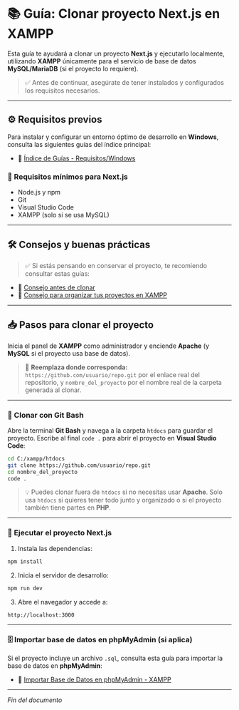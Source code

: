 # 📚 Guía: Clonar proyecto Next.js en XAMPP

Esta guía te ayudará a clonar un proyecto **Next.js** y ejecutarlo localmente, utilizando **XAMPP** únicamente para el servicio de base de datos **MySQL/MariaDB** (si el proyecto lo requiere).

> ✅ Antes de continuar, asegúrate de tener instalados y configurados los requisitos necesarios.

---

## ⚙️ Requisitos previos

Para instalar y configurar un entorno óptimo de desarrollo en **Windows**, consulta las siguientes guías del índice principal:

- 📁 [Índice de Guías - Requisitos/Windows](https://github.com/tejada1970/guias-desarrollo#windows)

### 🧱 Requisitos mínimos para Next.js
- Node.js y npm
- Git
- Visual Studio Code
- XAMPP (solo si se usa MySQL)

---

## 🛠 Consejos y buenas prácticas

> ✅ Si estás pensando en conservar el proyecto, te recomiendo consultar estas guías:

- 📄 [Consejo antes de clonar](https://github.com/tejada1970/guias-desarrollo/blob/master/consejos/consejo-antes-de-clonar.md)
- 📄 [Consejo para organizar tus proyectos en XAMPP](https://github.com/tejada1970/guias-desarrollo/blob/master/consejos/consejo-para-organizar-tus-proyectos-en-xampp.md)

---

## 📥 Pasos para clonar el proyecto

Inicia el panel de **XAMPP** como administrador y enciende **Apache** (y **MySQL** si el proyecto usa base de datos).

> 🔹 **Reemplaza donde corresponda:** `https://github.com/usuario/repo.git` por el enlace real del repositorio, y `nombre_del_proyecto` por el nombre real de la carpeta generada al clonar.

---

### 🔧 Clonar con Git Bash

Abre la terminal **Git Bash** y navega a la carpeta `htdocs` para guardar el proyecto. Escribe al final `code .` para abrir el proyecto en **Visual Studio Code**:

```bash
cd C:/xampp/htdocs
git clone https://github.com/usuario/repo.git
cd nombre_del_proyecto
code .
```

> 💡 Puedes clonar fuera de `htdocs` si no necesitas usar **Apache**. Solo usa `htdocs` si quieres tener todo junto y organizado o si el proyecto también tiene partes en **PHP**.

---

### 🚀 Ejecutar el proyecto Next.js

1. Instala las dependencias:

```bash
npm install
```

2. Inicia el servidor de desarrollo:

```bash
npm run dev
```

3. Abre el navegador y accede a:

```arduino
http://localhost:3000
```

---

### 🗄️ Importar base de datos en phpMyAdmin (si aplica)

Si el proyecto incluye un archivo `.sql`, consulta esta guía para importar la base de datos en **phpMyAdmin**:

- 📄 [Importar Base de Datos en phpMyAdmin - XAMPP](https://github.com/tejada1970/guias-desarrollo/blob/master/utilidades/importar-db-en-phpmyadmin-xampp.md)

---

*Fin del documento*